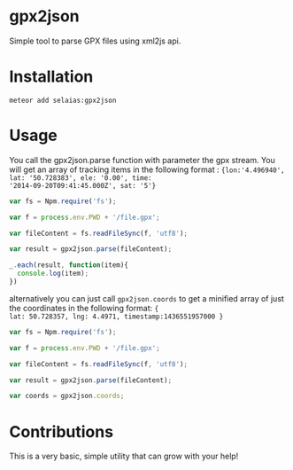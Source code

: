 # gpx2json

Simple tool to parse GPX files using xml2js api.


# Installation

```
meteor add selaias:gpx2json
```


# Usage

You call the gpx2json.parse function with parameter the gpx stream. You will get an array of tracking items in the following format : <code>{lon:'4.496940', lat: '50.728383', ele: '0.00', time: '2014-09-20T09:41:45.000Z', sat: '5'}</code>

```js
var fs = Npm.require('fs');

var f = process.env.PWD + '/file.gpx';

var fileContent = fs.readFileSync(f, 'utf8');

var result = gpx2json.parse(fileContent);

_.each(result, function(item){
  console.log(item);
})

```

alternatively you can just call <code>gpx2json.coords</code> to get a minified array of just the coordinates in the following format:  <code>{ lat: 50.728357, lng: 4.4971, timestamp:1436551957000 }</code>


```js
var fs = Npm.require('fs');

var f = process.env.PWD + '/file.gpx';

var fileContent = fs.readFileSync(f, 'utf8');

var result = gpx2json.parse(fileContent);

var coords = gpx2json.coords;

```

# Contributions

This is a very basic, simple utility that can grow with your help!
